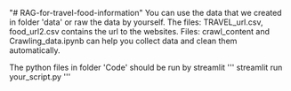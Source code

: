 "# RAG-for-travel-food-information" 
You can use the data that we created in folder 'data' or raw the data by yourself. The files: TRAVEL_url.csv, food_url2.csv contains the url to the websites. Files: crawl_content and Crawling_data.ipynb can help you collect data and clean them automatically.

The python files in folder 'Code' should be run by streamlit
'''
streamlit run your_script.py
'''

